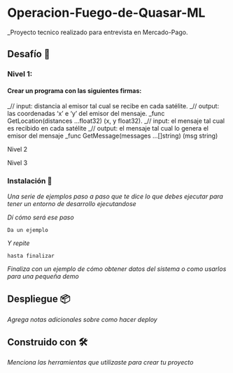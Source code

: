# Operacion-Fuego-de-Quasar-ML

_Proyecto tecnico realizado para entrevista en Mercado-Pago.

## Desafío 🚀

### Nivel 1:
#### Crear un programa con las siguientes firmas:

_// input: distancia al emisor tal cual se recibe en cada satélite.
_// output: las coordenadas ‘x’ e ‘y’ del emisor del mensaje.
_func GetLocation(distances ...float32) (x, y float32).
_// input: el mensaje tal cual es recibido en cada satélite 
_// output: el mensaje tal cual lo genera el emisor del mensaje 
_func GetMessage(messages ...[]string) (msg string)

Nivel 2

Nivel 3

### Instalación 🔧

_Una serie de ejemplos paso a paso que te dice lo que debes ejecutar para tener un entorno de desarrollo ejecutandose_

_Dí cómo será ese paso_

```
Da un ejemplo
```

_Y repite_

```
hasta finalizar
```

_Finaliza con un ejemplo de cómo obtener datos del sistema o como usarlos para una pequeña demo_



## Despliegue 📦

_Agrega notas adicionales sobre como hacer deploy_

## Construido con 🛠️

_Menciona las herramientas que utilizaste para crear tu proyecto_





